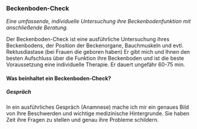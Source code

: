 ### Beckenboden-Check
*Eine umfassende, individuelle Untersuchung ihre Beckenbodenfunktion mit anschließende Beratung.*

Der Beckenboden-Check ist eine ausführliche Untersuchung ihres Beckenbodens, der Position der Beckenorgane, Bauchmuskeln und evtl. Rektusdiastase (bei Frauen die geboren haben) Er gibt mich und Ihnen den besten Aufschluss über die Funktion ihre Beckenboden und ist die beste Voraussetzung eine individuelle Therapie. Er dauert ungefähr 60-75 min.

#### Was beinhaltet ein Beckenboden-Check?
##### Gespräch
In ein ausführliches Gespräch (Anamnese) mache ich mir ein genaues Bild von Ihre Beschwerden und wichtige medizinische Hintergrunde. Sie haben Zeit ihre Fragen zu stellen und genau ihre Probleme schildern.
